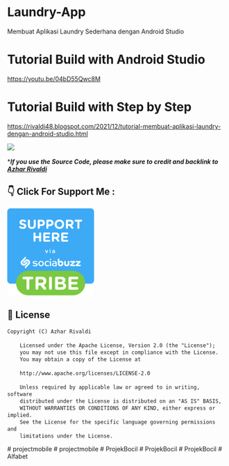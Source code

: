 # Laundry-App
Membuat Aplikasi Laundry Sederhana dengan Android Studio

# Tutorial Build with Android Studio
https://youtu.be/04bD55Qwc8M

# Tutorial Build with Step by Step
https://rivaldi48.blogspot.com/2021/12/tutorial-membuat-aplikasi-laundry-dengan-android-studio.html

<img src="https://1.bp.blogspot.com/-sJkNzfCQs1E/Yac2IhJNAxI/AAAAAAAAIFY/w8iSjnGmSSUA5j24ZFiG_HpvLKNx_XF0ACLcBGAsYHQ/s1280/Tutorial%2BMembuat%2BAplikasi%2BLaundry%2Bdengan%2BAndroid%2BStudio.png" data-canonical-src="1.bp.blogspot.com/-sJkNzfCQs1E/Yac2IhJNAxI/AAAAAAAAIFY/w8iSjnGmSSUA5j24ZFiG_HpvLKNx_XF0ACLcBGAsYHQ/s1280/Tutorial%2BMembuat%2BAplikasi%2BLaundry%2Bdengan%2BAndroid%2BStudio.png" style="max-width:100%;">

****If you use the Source Code, please make sure to credit and backlink to [Azhar Rivaldi](https://rivaldi48.blogspot.com/)***

## 👇 Click For Support Me :
<a href="https://sociabuzz.com/azharrvldi_/donate"> 
<img src="https://github.com/AzharRivaldi/AzharRivaldi/blob/master/Support%20Here.png" width="200" height="200"></a>

## 📄 License

```
Copyright (C) Azhar Rivaldi

    Licensed under the Apache License, Version 2.0 (the "License");
    you may not use this file except in compliance with the License.
    You may obtain a copy of the License at

    http://www.apache.org/licenses/LICENSE-2.0

    Unless required by applicable law or agreed to in writing, software
    distributed under the License is distributed on an "AS IS" BASIS,
    WITHOUT WARRANTIES OR CONDITIONS OF ANY KIND, either express or implied.
    See the License for the specific language governing permissions and
    limitations under the License.

```
#   p r o j e c t m o b i l e 
 
 #   p r o j e c t m o b i l e 
 
 #   P r o j e k B o c i l 
 
 #   P r o j e k B o c i l 
 
 #   P r o j e k B o c i l 
 
 #   A l f a b e t 
 
 